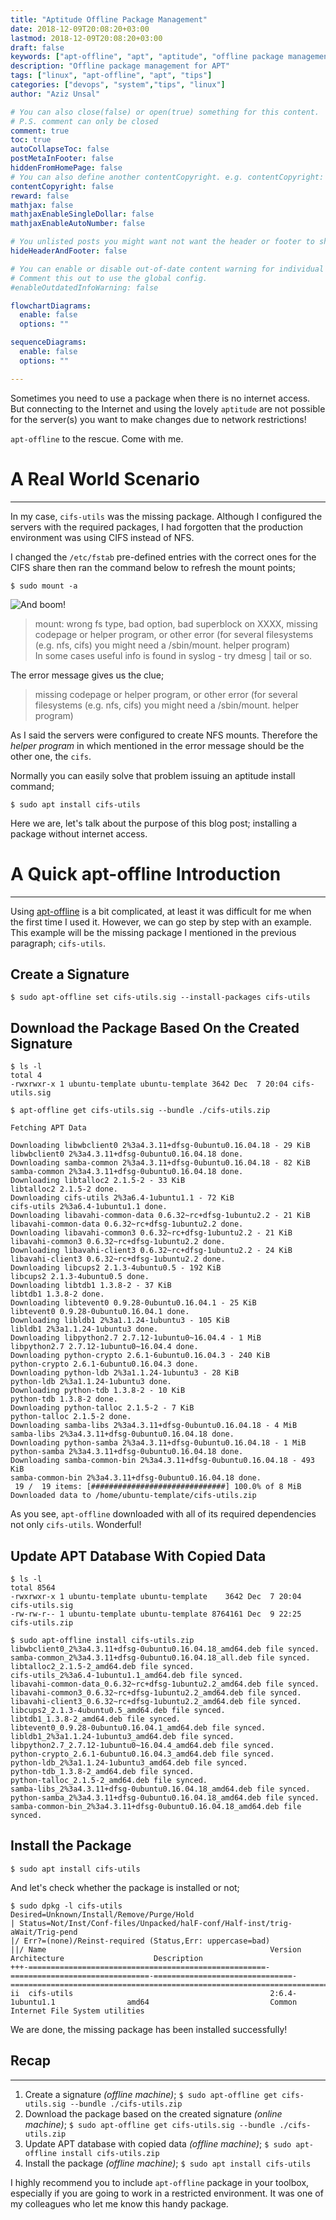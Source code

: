 ```yaml
---
title: "Aptitude Offline Package Management"
date: 2018-12-09T20:08:20+03:00
lastmod: 2018-12-09T20:08:20+03:00
draft: false
keywords: ["apt-offline", "apt", "aptitude", "offline package management", "apt offline", "ubuntu offline package management", "debian offline package management"]
description: "Offline package management for APT"
tags: ["linux", "apt-offline", "apt", "tips"]
categories: ["devops", "system","tips", "linux"]
author: "Aziz Unsal"

# You can also close(false) or open(true) something for this content.
# P.S. comment can only be closed
comment: true
toc: true
autoCollapseToc: false
postMetaInFooter: false
hiddenFromHomePage: false
# You can also define another contentCopyright. e.g. contentCopyright: "This is another copyright."
contentCopyright: false
reward: false
mathjax: false
mathjaxEnableSingleDollar: false
mathjaxEnableAutoNumber: false

# You unlisted posts you might want not want the header or footer to show
hideHeaderAndFooter: false

# You can enable or disable out-of-date content warning for individual post.
# Comment this out to use the global config.
#enableOutdatedInfoWarning: false

flowchartDiagrams:
  enable: false
  options: ""

sequenceDiagrams: 
  enable: false
  options: ""

---
```

Sometimes you need to use a package when there is no internet access. But connecting to the Internet and using the lovely `aptitude` are not possible for the server(s) you want to make changes due to network restrictions!

`apt-offline` to the rescue. Come with me.
<!--more-->

# A Real World Scenario
---
In my case, `cifs-utils` was the missing package. Although I configured the servers with the required packages, I had forgotten that the production environment was using CIFS instead of NFS. 

I changed the `/etc/fstab` pre-defined entries with the correct ones for the CIFS share then ran the command below to refresh the mount points;
```
$ sudo mount -a
```
![And boom!](/blog/boom.png)


> mount: wrong fs type, bad option, bad superblock on XXXX, missing codepage or helper program, or other error (for several filesystems (e.g. nfs, cifs) you might need a /sbin/mount.<type> helper program)  
In some cases useful info is found in syslog - try dmesg | tail or so.


The error message gives us the clue;

>missing codepage or helper program, or other error (for several filesystems (e.g. nfs, cifs) you might need a /sbin/mount.<type> helper program)  

As I said the servers were configured to create NFS mounts. Therefore the *helper program* in which mentioned in the error message should be the other one, the `cifs`.

Normally you can easily solve that problem issuing an aptitude install command;

```
$ sudo apt install cifs-utils
``` 

Here we are, let's talk about the purpose of this blog post; installing a package without internet access. 

# A Quick apt-offline Introduction
---

Using [apt-offline](https://packages.ubuntu.com/xenial/admin/apt-offline) is a bit complicated, at least it was difficult for me when the first time I used it. However, we can go step by step with an example. This example will be the missing package I mentioned in the previous paragraph; `cifs-utils`.

## Create a Signature
```
$ sudo apt-offline set cifs-utils.sig --install-packages cifs-utils
```

## Download the Package Based On the Created Signature

```
$ ls -l
total 4
-rwxrwxr-x 1 ubuntu-template ubuntu-template 3642 Dec  7 20:04 cifs-utils.sig

$ apt-offline get cifs-utils.sig --bundle ./cifs-utils.zip

Fetching APT Data

Downloading libwbclient0 2%3a4.3.11+dfsg-0ubuntu0.16.04.18 - 29 KiB
libwbclient0 2%3a4.3.11+dfsg-0ubuntu0.16.04.18 done.
Downloading samba-common 2%3a4.3.11+dfsg-0ubuntu0.16.04.18 - 82 KiB
samba-common 2%3a4.3.11+dfsg-0ubuntu0.16.04.18 done.
Downloading libtalloc2 2.1.5-2 - 33 KiB
libtalloc2 2.1.5-2 done.
Downloading cifs-utils 2%3a6.4-1ubuntu1.1 - 72 KiB
cifs-utils 2%3a6.4-1ubuntu1.1 done.
Downloading libavahi-common-data 0.6.32~rc+dfsg-1ubuntu2.2 - 21 KiB
libavahi-common-data 0.6.32~rc+dfsg-1ubuntu2.2 done.
Downloading libavahi-common3 0.6.32~rc+dfsg-1ubuntu2.2 - 21 KiB
libavahi-common3 0.6.32~rc+dfsg-1ubuntu2.2 done.
Downloading libavahi-client3 0.6.32~rc+dfsg-1ubuntu2.2 - 24 KiB
libavahi-client3 0.6.32~rc+dfsg-1ubuntu2.2 done.
Downloading libcups2 2.1.3-4ubuntu0.5 - 192 KiB
libcups2 2.1.3-4ubuntu0.5 done.
Downloading libtdb1 1.3.8-2 - 37 KiB
libtdb1 1.3.8-2 done.
Downloading libtevent0 0.9.28-0ubuntu0.16.04.1 - 25 KiB
libtevent0 0.9.28-0ubuntu0.16.04.1 done.
Downloading libldb1 2%3a1.1.24-1ubuntu3 - 105 KiB
libldb1 2%3a1.1.24-1ubuntu3 done.
Downloading libpython2.7 2.7.12-1ubuntu0~16.04.4 - 1 MiB
libpython2.7 2.7.12-1ubuntu0~16.04.4 done.
Downloading python-crypto 2.6.1-6ubuntu0.16.04.3 - 240 KiB
python-crypto 2.6.1-6ubuntu0.16.04.3 done.
Downloading python-ldb 2%3a1.1.24-1ubuntu3 - 28 KiB
python-ldb 2%3a1.1.24-1ubuntu3 done.
Downloading python-tdb 1.3.8-2 - 10 KiB
python-tdb 1.3.8-2 done.
Downloading python-talloc 2.1.5-2 - 7 KiB
python-talloc 2.1.5-2 done.
Downloading samba-libs 2%3a4.3.11+dfsg-0ubuntu0.16.04.18 - 4 MiB
samba-libs 2%3a4.3.11+dfsg-0ubuntu0.16.04.18 done.
Downloading python-samba 2%3a4.3.11+dfsg-0ubuntu0.16.04.18 - 1 MiB
python-samba 2%3a4.3.11+dfsg-0ubuntu0.16.04.18 done.
Downloading samba-common-bin 2%3a4.3.11+dfsg-0ubuntu0.16.04.18 - 493 KiB
samba-common-bin 2%3a4.3.11+dfsg-0ubuntu0.16.04.18 done.
 19 /  19 items: [##############################] 100.0% of 8 MiB
Downloaded data to /home/ubuntu-template/cifs-utils.zip
```

As you see, `apt-offline` downloaded with all of its required dependencies not only `cifs-utils`. Wonderful!

## Update APT Database With Copied Data
```
$ ls -l
total 8564
-rwxrwxr-x 1 ubuntu-template ubuntu-template    3642 Dec  7 20:04 cifs-utils.sig
-rw-rw-r-- 1 ubuntu-template ubuntu-template 8764161 Dec  9 22:25 cifs-utils.zip

$ sudo apt-offline install cifs-utils.zip
libwbclient0_2%3a4.3.11+dfsg-0ubuntu0.16.04.18_amd64.deb file synced.
samba-common_2%3a4.3.11+dfsg-0ubuntu0.16.04.18_all.deb file synced.
libtalloc2_2.1.5-2_amd64.deb file synced.
cifs-utils_2%3a6.4-1ubuntu1.1_amd64.deb file synced.
libavahi-common-data_0.6.32~rc+dfsg-1ubuntu2.2_amd64.deb file synced.
libavahi-common3_0.6.32~rc+dfsg-1ubuntu2.2_amd64.deb file synced.
libavahi-client3_0.6.32~rc+dfsg-1ubuntu2.2_amd64.deb file synced.
libcups2_2.1.3-4ubuntu0.5_amd64.deb file synced.
libtdb1_1.3.8-2_amd64.deb file synced.
libtevent0_0.9.28-0ubuntu0.16.04.1_amd64.deb file synced.
libldb1_2%3a1.1.24-1ubuntu3_amd64.deb file synced.
libpython2.7_2.7.12-1ubuntu0~16.04.4_amd64.deb file synced.
python-crypto_2.6.1-6ubuntu0.16.04.3_amd64.deb file synced.
python-ldb_2%3a1.1.24-1ubuntu3_amd64.deb file synced.
python-tdb_1.3.8-2_amd64.deb file synced.
python-talloc_2.1.5-2_amd64.deb file synced.
samba-libs_2%3a4.3.11+dfsg-0ubuntu0.16.04.18_amd64.deb file synced.
python-samba_2%3a4.3.11+dfsg-0ubuntu0.16.04.18_amd64.deb file synced.
samba-common-bin_2%3a4.3.11+dfsg-0ubuntu0.16.04.18_amd64.deb file synced.
```

## Install the Package
```
$ sudo apt install cifs-utils
```

And let's check whether the package is installed or not;

```
$ sudo dpkg -l cifs-utils
Desired=Unknown/Install/Remove/Purge/Hold
| Status=Not/Inst/Conf-files/Unpacked/halF-conf/Half-inst/trig-aWait/Trig-pend
|/ Err?=(none)/Reinst-required (Status,Err: uppercase=bad)
||/ Name                                                  Version                         Architecture                    Description
+++-=====================================================-===============================-===============================-================================================================================================================
ii  cifs-utils                                            2:6.4-1ubuntu1.1                amd64                           Common Internet File System utilities
```


We are done, the missing package has been installed successfully!

## Recap
---
1. Create a signature *(offline machine)*; `$ sudo apt-offline get cifs-utils.sig --bundle ./cifs-utils.zip`
2. Download the package based on the created signature *(online machine)*; `$ sudo apt-offline get cifs-utils.sig --bundle ./cifs-utils.zip`
3. Update APT database with copied data *(offline machine)*; `$ sudo apt-offline install cifs-utils.zip`
4. Install the package *(offline machine)*; `$ sudo apt install cifs-utils`


I highly recommend you to include `apt-offline` package in your toolbox, especially if you are going to work in a restricted environment. It was one of my colleagues who let me know this handy package.